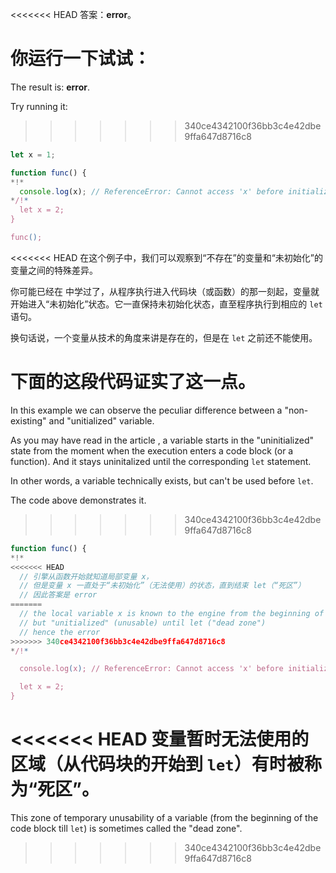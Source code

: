 <<<<<<< HEAD
答案：**error**。

你运行一下试试：
=======
The result is: **error**.

Try running it:
>>>>>>> 340ce4342100f36bb3c4e42dbe9ffa647d8716c8

```js run
let x = 1;

function func() {
*!*
  console.log(x); // ReferenceError: Cannot access 'x' before initialization
*/!*
  let x = 2;
}

func();
```

<<<<<<< HEAD
在这个例子中，我们可以观察到“不存在”的变量和“未初始化”的变量之间的特殊差异。

你可能已经在 [](info:closure) 中学过了，从程序执行进入代码块（或函数）的那一刻起，变量就开始进入“未初始化”状态。它一直保持未初始化状态，直至程序执行到相应的 `let` 语句。

换句话说，一个变量从技术的角度来讲是存在的，但是在 `let` 之前还不能使用。

下面的这段代码证实了这一点。
=======
In this example we can observe the peculiar difference between a "non-existing" and "unitialized" variable.

As you may have read in the article [](info:closure), a variable starts in the "uninitialized" state from the moment when the execution enters a code block (or a function). And it stays uninitalized until the corresponding `let` statement.

In other words, a variable technically exists, but can't be used before `let`.

The code above demonstrates it.
>>>>>>> 340ce4342100f36bb3c4e42dbe9ffa647d8716c8

```js
function func() {
*!*
<<<<<<< HEAD
  // 引擎从函数开始就知道局部变量 x，
  // 但是变量 x 一直处于“未初始化”（无法使用）的状态，直到结束 let（“死区”）
  // 因此答案是 error
=======
  // the local variable x is known to the engine from the beginning of the function,
  // but "unitialized" (unusable) until let ("dead zone")
  // hence the error
>>>>>>> 340ce4342100f36bb3c4e42dbe9ffa647d8716c8
*/!*

  console.log(x); // ReferenceError: Cannot access 'x' before initialization

  let x = 2;
}
```

<<<<<<< HEAD
变量暂时无法使用的区域（从代码块的开始到 `let`）有时被称为“死区”。
=======
This zone of temporary unusability of a variable (from the beginning of the code block till `let`) is sometimes called the "dead zone".
>>>>>>> 340ce4342100f36bb3c4e42dbe9ffa647d8716c8
